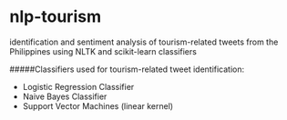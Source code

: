 nlp-tourism
===========
identification and sentiment analysis of tourism-related tweets from the Philippines using NLTK and scikit-learn classifiers 

#####Classifiers used for tourism-related tweet identification:

- Logistic Regression Classifier
- Naive Bayes Classifier
- Support Vector Machines (linear kernel)
